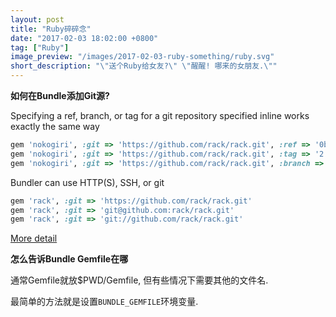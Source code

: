 ```yaml
---
layout: post
title: "Ruby碎碎念"
date: "2017-02-03 18:02:00 +0800"
tag: ["Ruby"]
image_preview: "/images/2017-02-03-ruby-something/ruby.svg"
short_description: "\"送个Ruby给女友?\" \"醒醒! 哪来的女朋友.\""
---
```


**如何在Bundle添加Git源?**

Specifying a ref, branch, or tag for a git repository specified inline works exactly the same way

``` ruby
gem 'nokogiri', :git => 'https://github.com/rack/rack.git', :ref => '0bd839d'
gem 'nokogiri', :git => 'https://github.com/rack/rack.git', :tag => '2.0.1'
gem 'nokogiri', :git => 'https://github.com/rack/rack.git', :branch => 'rack-1.5'
```

Bundler can use HTTP(S), SSH, or git

``` ruby
gem 'rack', :git => 'https://github.com/rack/rack.git'
gem 'rack', :git => 'git@github.com:rack/rack.git'
gem 'rack', :git => 'git://github.com/rack/rack.git'
```

[More detail](http://bundler.io/git.html)

**怎么告诉Bundle Gemfile在哪**

通常Gemfile就放$PWD/Gemfile, 但有些情况下需要其他的文件名.

最简单的方法就是设置`BUNDLE_GEMFILE`环境变量.
